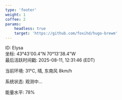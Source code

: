 ```yaml
---
type: 'footer'
weight: 1
coffee: 2
params:
    headless: true
    target: 'https://github.com/foxihd/hugo-brewm'
---
```


ID: Elysa
<br>
坐标: 43°43'00.4"N 70°13'38.4"W
<br>
最后活跃时间戳: 2025-08-11, 12:31:46 (EDT)

当前环境: 31°C, 晴, 东南风 8km/h


系统状态: 观测中…


能量水平: 78%